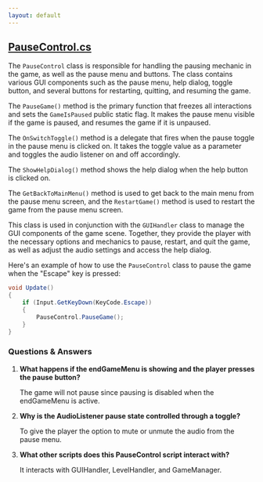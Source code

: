 ```yaml
---
layout: default
---
```


## [PauseControl.cs](https://github.com/corovcam/pipe-world/blob/main/Assets/Scripts/PauseControl.cs)

The `PauseControl` class is responsible for handling the pausing mechanic in the game, as well as the pause menu and buttons. The class contains various GUI components such as the pause menu, help dialog, toggle button, and several buttons for restarting, quitting, and resuming the game. 

The `PauseGame()` method is the primary function that freezes all interactions and sets the `GameIsPaused` public static flag. It makes the pause menu visible if the game is paused, and resumes the game if it is unpaused. 

The `OnSwitchToggle()` method is a delegate that fires when the pause toggle in the pause menu is clicked on. It takes the toggle value as a parameter and toggles the audio listener on and off accordingly. 

The `ShowHelpDialog()` method shows the help dialog when the help button is clicked on. 

The `GetBackToMainMenu()` method is used to get back to the main menu from the pause menu screen, and the `RestartGame()` method is used to restart the game from the pause menu screen. 

This class is used in conjunction with the `GUIHandler` class to manage the GUI components of the game scene. Together, they provide the player with the necessary options and mechanics to pause, restart, and quit the game, as well as adjust the audio settings and access the help dialog. 

Here's an example of how to use the `PauseControl` class to pause the game when the "Escape" key is pressed:

```csharp
void Update()
{
    if (Input.GetKeyDown(KeyCode.Escape))
    {
        PauseControl.PauseGame();
    }
}
``` 

### Questions & Answers

1. **What happens if the endGameMenu is showing and the player presses the pause button?**

    The game will not pause since pausing is disabled when the endGameMenu is active.

2. **Why is the AudioListener pause state controlled through a toggle?**

    To give the player the option to mute or unmute the audio from the pause menu.

3. **What other scripts does this PauseControl script interact with?**

    It interacts with GUIHandler, LevelHandler, and GameManager.